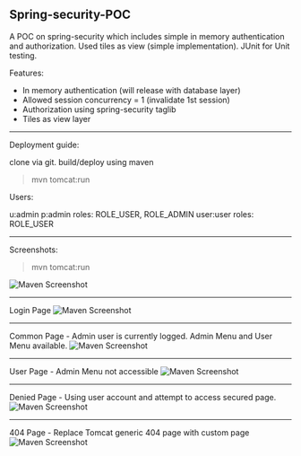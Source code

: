 Spring-security-POC
----------------------------
A POC on spring-security which includes simple in memory authentication and authorization. Used tiles as view (simple implementation). JUnit for Unit testing.

Features:

* In memory authentication (will release with database layer)
* Allowed session concurrency = 1 (invalidate 1st session)
* Authorization using spring-security taglib
* Tiles as view layer
---------------------------
Deployment guide:

clone via git. build/deploy using maven

>mvn tomcat:run

Users:

u:admin p:admin roles: ROLE_USER, ROLE_ADMIN 
user:user roles: ROLE_USER

---------------------------

Screenshots:

> mvn tomcat:run

![Maven Screenshot](https://raw.github.com/ultragaylord/spring-security-POC/new/tiles/screenshot/mvntomcatrun.png)

---------------------------
Login Page
![Maven Screenshot](https://raw.github.com/ultragaylord/spring-security-POC/new/tiles/screenshot/loginpage.png)

---------------------------
Common Page - Admin user is currently logged. Admin Menu and User Menu available.
![Maven Screenshot](https://raw.github.com/ultragaylord/spring-security-POC/new/tiles/screenshot/commonpage.png)

---------------------------
User Page - Admin Menu not accessible
![Maven Screenshot](https://raw.github.com/ultragaylord/spring-security-POC/new/tiles/screenshot/userpage.png)

---------------------------
Denied Page - Using user account and attempt to access secured page.
![Maven Screenshot](https://raw.github.com/ultragaylord/spring-security-POC/new/tiles/screenshot/denied.png)

---------------------------
404 Page - Replace Tomcat generic 404 page with custom page
![Maven Screenshot](https://raw.github.com/ultragaylord/spring-security-POC/new/tiles/screenshot/404.png)



